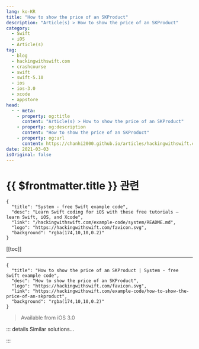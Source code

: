 ```yaml
---
lang: ko-KR
title: "How to show the price of an SKProduct"
description: "Article(s) > How to show the price of an SKProduct"
category:
  - Swift
  - iOS
  - Article(s)
tag: 
  - blog
  - hackingwithswift.com
  - crashcourse
  - swift
  - swift-5.10
  - ios
  - ios-3.0
  - xcode
  - appstore
head:
  - - meta:
    - property: og:title
      content: "Article(s) > How to show the price of an SKProduct"
    - property: og:description
      content: "How to show the price of an SKProduct"
    - property: og:url
      content: https://chanhi2000.github.io/articles/hackingwithswift.com/example-code/how-to-show-the-price-of-an-skproduct.html
date: 2021-03-03
isOriginal: false
---
```


# {{ $frontmatter.title }} 관련

```component VPCard
{
  "title": "System - free Swift example code",
  "desc": "Learn Swift coding for iOS with these free tutorials – learn Swift, iOS, and Xcode",
  "link": "/hackingwithswift.com/example-code/system/README.md",
  "logo": "https://hackingwithswift.com/favicon.svg",
  "background": "rgba(174,10,10,0.2)"
}
```

[[toc]]

---

```component VPCard
{
  "title": "How to show the price of an SKProduct | System - free Swift example code",
  "desc": "How to show the price of an SKProduct",
  "logo": "https://hackingwithswift.com/favicon.svg",
  "link": "https://hackingwithswift.com/example-code/how-to-show-the-price-of-an-skproduct",
  "background": "rgba(174,10,10,0.2)"
}
```

> Available from iOS 3.0

<!-- TODO: 작성 -->

<!-- 
StoreKit products come with `price` and `priceLocale` properties but it takes a little effort to combine those two together in order to show a user-friendly price in your interface.

Fortunately, one small extension to `SKProduct` will provide you with a `localizedPrice` property you can use to do that work for you:

```swift
extension SKProduct {
    var localizedPrice: String {
        let formatter = NumberFormatter()
        formatter.numberStyle = .currency
        formatter.locale = priceLocale
        return formatter.string(from: price)!
    }
}
```

-->

::: details Similar solutions…

<!--
/quick-start/swiftui/how-to-show-an-alert">How to show an alert 
/quick-start/swiftui/how-to-show-a-map-view">How to show a Map view 
/quick-start/swiftui/how-to-show-multiple-alerts-in-a-single-view">How to show multiple alerts in a single view 
/example-code/uikit/how-do-you-show-a-modal-view-controller-when-a-uitabbarcontroller-tab-is-tapped">How do you show a modal view controller when a UITabBarController tab is tapped? 
/quick-start/swiftui/how-to-show-an-action-sheet">How to show an action sheet</a>
-->

:::

